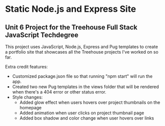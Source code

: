 # Static Node.js and Express Site
## Unit 6 Project for the Treehouse Full Stack JavaScript Techdegree

This project uses JavaScript, Node.js, Express and Pug templates to create a portfolio site that showcases all the Treehouse projects I've worked on so far. 

Extra credit features: 
* Customized package.json file so that running "npm start" will run the app.
* Created two new Pug templates in the views folder that will be rendered when there's a 404 error or other status error.
* Style changes:
    * Added glow effect when users hovers over project thumbnails on the homepage
    * Added animation when user clicks on project thumbnail page
    * Added box shadow and color change when user hovers over links
    
    

